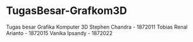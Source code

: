 # TugasBesar-Grafkom3D
Tugas besar Grafika Komputer 3D
Stephen Chandra - 1872011
Tobias Renal Arianto - 1872015
Vanika Ipsandy - 1872022
